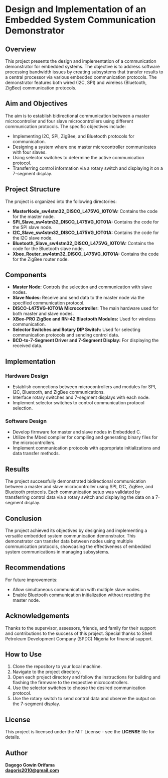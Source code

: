 # Design and Implementation of an Embedded System Communication Demonstrator

## Overview
This project presents the design and implementation of a communication demonstrator for embedded systems. The objective is to address software processing bandwidth issues by creating subsystems that transfer results to a central processor via various embedded communication protocols. The demonstrator features both wired (I2C, SPI) and wireless (Bluetooth, ZigBee) communication protocols.

## Aim and Objectives
The aim is to establish bidirectional communication between a master microcontroller and four slave microcontrollers using different communication protocols. The specific objectives include:
- Implementing I2C, SPI, ZigBee, and Bluetooth protocols for communication.
- Designing a system where one master microcontroller communicates with four slaves.
- Using selector switches to determine the active communication protocol.
- Transferring control information via a rotary switch and displaying it on a 7-segment display.

## Project Structure
The project is organized into the following directories:

- **MasterNode_sw4stm32_DISCO_L475VG_IOT01A:** Contains the code for the master node.
- **SPI_Slave_sw4stm32_DISCO_L475VG_IOT01A:** Contains the code for the SPI slave node.
- **I2C_Slave_sw4stm32_DISCO_L475VG_IOT01A:** Contains the code for the I2C slave node.
- **Bluetooth_Slave_sw4stm32_DISCO_L475VG_IOT01A:** Contains the code for the Bluetooth slave node.
- **Xbee_Router_sw4stm32_DISCO_L475VG_IOT01A:** Contains the code for the ZigBee router node.

## Components
- **Master Node:** Controls the selection and communication with slave nodes.
- **Slave Nodes:** Receive and send data to the master node via the specified communication protocol.
- **DISCO-L475VG-IOT01A Microcontroller:** The main hardware used for both master and slave nodes.
- **XBee-PRO ZigBee and RN-42 Bluetooth Modules:** Used for wireless communication.
- **Selector Switches and Rotary DIP Switch:** Used for selecting communication protocols and sending control data.
- **BCD-to-7-Segment Driver and 7-Segment Display:** For displaying the received data.

## Implementation
### Hardware Design
- Establish connections between microcontrollers and modules for SPI, I2C, Bluetooth, and ZigBee communications.
- Interface rotary switches and 7-segment displays with each node.
- Implement selector switches to control communication protocol selection.

### Software Design
- Develop firmware for master and slave nodes in Embedded C.
- Utilize the Mbed compiler for compiling and generating binary files for the microcontrollers.
- Implement communication protocols with appropriate initializations and data transfer methods.

## Results
The project successfully demonstrated bidirectional communication between a master and slave microcontroller using SPI, I2C, ZigBee, and Bluetooth protocols. Each communication setup was validated by transferring control data via a rotary switch and displaying the data on a 7-segment display.

## Conclusion
The project achieved its objectives by designing and implementing a versatile embedded system communication demonstrator. This demonstrator can transfer data between nodes using multiple communication protocols, showcasing the effectiveness of embedded system communications in managing subsystems.

## Recommendations
For future improvements:
- Allow simultaneous communication with multiple slave nodes.
- Enable Bluetooth communication initialization without resetting the master node.

## Acknowledgements
Thanks to the supervisor, assessors, friends, and family for their support and contributions to the success of this project. Special thanks to Shell Petroleum Development Company (SPDC) Nigeria for financial support.

## How to Use
1. Clone the repository to your local machine.
2. Navigate to the project directory.
3. Open each project directory and follow the instructions for building and flashing the firmware to the respective microcontrollers.
4. Use the selector switches to choose the desired communication protocol.
5. Use the rotary switch to send control data and observe the output on the 7-segment display.

## License
This project is licensed under the MIT License - see the **LICENSE** file for details.

## Author
**Dagogo Gowin Orifama**  
**dagoris2010@gmail.com**
